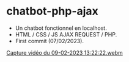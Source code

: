# chatbot-php-ajax
* Un chatbot fonctionnel en localhost.
* HTML / CSS / JS AJAX REQUEST / PHP.
* First commit (07/02/2023).


[Capture vidéo du 09-02-2023 13:22:22.webm](https://user-images.githubusercontent.com/120173004/217831841-0d5ae0b6-d302-418f-8421-bb7310d253d5.webm)
